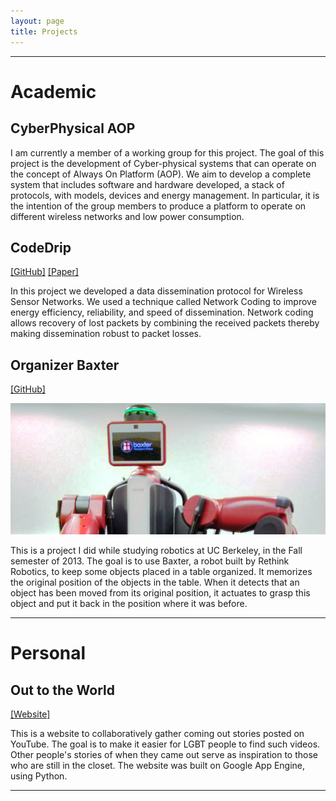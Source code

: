 ```yaml
---
layout: page
title: Projects
---
```


---

# Academic

## CyberPhysical AOP

I am currently a member of a working group for this project. The goal of this project is the development of Cyber-physical systems that can operate on the concept of Always On Platform (AOP). We aim to develop a complete system that includes software and hardware developed, a stack of protocols, with models, devices and energy management. In particular, it is the intention of the group members to produce a platform to operate on different wireless networks and low power consumption.

## CodeDrip

[\[GitHub\]](https://github.com/nildo/codedrip) [\[Paper\]](http://homepages.dcc.ufmg.br/~mmvieira/cc/papers/CodeDrip.pdf)

In this project we developed a data dissemination protocol for Wireless Sensor Networks. We used a technique called Network Coding to improve energy efficiency, reliability, and speed of dissemination. Network coding allows recovery of lost packets by combining the received packets thereby making dissemination robust to packet losses.

## Organizer Baxter

[\[GitHub\]](https://github.com/nildo/organizer-baxter)

![placeholder](/images/project-organizer-baxter.jpg "Baxter")

This is a project I did while studying robotics at UC Berkeley, in the Fall semester of 2013. The goal is to use Baxter, a robot built by Rethink Robotics, to keep some objects placed in a table organized. It memorizes the original position of the objects in the table. When it detects that an object has been moved from its original position, it actuates to grasp this object and put it back in the position where it was before.

---

# Personal


## Out to the World

[\[Website\]](http://www.outtotheworld.com)

This is a website to collaboratively gather coming out stories posted on YouTube. The goal is to make it easier for LGBT people to find such videos. Other people's stories of when they came out serve as inspiration to those who are still in the closet. The website was built on Google App Engine, using Python.


---
